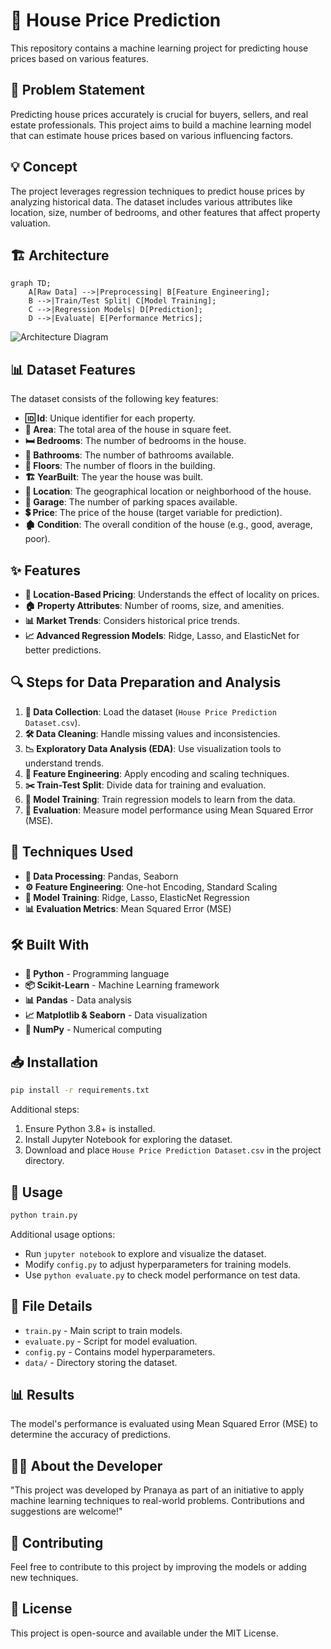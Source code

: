 # 🏡 House Price Prediction

This repository contains a machine learning project for predicting house prices based on various features.

## 📌 Problem Statement
Predicting house prices accurately is crucial for buyers, sellers, and real estate professionals. This project aims to build a machine learning model that can estimate house prices based on various influencing factors.

## 💡 Concept
The project leverages regression techniques to predict house prices by analyzing historical data. The dataset includes various attributes like location, size, number of bedrooms, and other features that affect property valuation.

## 🏗️ Architecture
```mermaid
graph TD;
    A[Raw Data] -->|Preprocessing| B[Feature Engineering];
    B -->|Train/Test Split| C[Model Training];
    C -->|Regression Models| D[Prediction];
    D -->|Evaluate| E[Performance Metrics];
```

![Architecture Diagram](architecture.png)

## 📊 Dataset Features
The dataset consists of the following key features:

- **🆔 Id**: Unique identifier for each property.
- **📏 Area**: The total area of the house in square feet.
- **🛏️ Bedrooms**: The number of bedrooms in the house.
- **🛁 Bathrooms**: The number of bathrooms available.
- **🏢 Floors**: The number of floors in the building.
- **🏗️ YearBuilt**: The year the house was built.
- **📍 Location**: The geographical location or neighborhood of the house.
- **🚗 Garage**: The number of parking spaces available.
- **💲 Price**: The price of the house (target variable for prediction).
- **🏚️ Condition**: The overall condition of the house (e.g., good, average, poor).

## ✨ Features
- **📍 Location-Based Pricing**: Understands the effect of locality on prices.
- **🏠 Property Attributes**: Number of rooms, size, and amenities.
- **📊 Market Trends**: Considers historical price trends.
- **📈 Advanced Regression Models**: Ridge, Lasso, and ElasticNet for better predictions.

## 🔍 Steps for Data Preparation and Analysis
1. **📂 Data Collection**: Load the dataset (`House Price Prediction Dataset.csv`).
2. **🛠️ Data Cleaning**: Handle missing values and inconsistencies.
3. **📉 Exploratory Data Analysis (EDA)**: Use visualization tools to understand trends.
4. **🧬 Feature Engineering**: Apply encoding and scaling techniques.
5. **✂️ Train-Test Split**: Divide data for training and evaluation.
6. **🤖 Model Training**: Train regression models to learn from the data.
7. **📏 Evaluation**: Measure model performance using Mean Squared Error (MSE).

## 🔧 Techniques Used
- **📜 Data Processing**: Pandas, Seaborn
- **⚙️ Feature Engineering**: One-hot Encoding, Standard Scaling
- **🧠 Model Training**: Ridge, Lasso, ElasticNet Regression
- **📊 Evaluation Metrics**: Mean Squared Error (MSE)

## 🛠️ Built With
- **🐍 Python** - Programming language
- **📦 Scikit-Learn** - Machine Learning framework
- **📊 Pandas** - Data analysis
- **📈 Matplotlib & Seaborn** - Data visualization
- **🧮 NumPy** - Numerical computing

## 📥 Installation
```bash
pip install -r requirements.txt
```
Additional steps:
1. Ensure Python 3.8+ is installed.
2. Install Jupyter Notebook for exploring the dataset.
3. Download and place `House Price Prediction Dataset.csv` in the project directory.

## 🚀 Usage
```python
python train.py
```

Additional usage options:
- Run `jupyter notebook` to explore and visualize the dataset.
- Modify `config.py` to adjust hyperparameters for training models.
- Use `python evaluate.py` to check model performance on test data.

## 📁 File Details
- `train.py` - Main script to train models.
- `evaluate.py` - Script for model evaluation.
- `config.py` - Contains model hyperparameters.
- `data/` - Directory storing the dataset.

## 📊 Results
The model's performance is evaluated using Mean Squared Error (MSE) to determine the accuracy of predictions.

## 👨‍💻 About the Developer
"This project was developed by Pranaya as part of an initiative to apply machine learning techniques to real-world problems. Contributions and suggestions are welcome!"

## 🤝 Contributing
Feel free to contribute to this project by improving the models or adding new techniques.

## 📜 License
This project is open-source and available under the MIT License.


